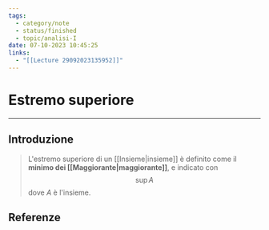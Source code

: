 ```yaml
---
tags:
  - category/note
  - status/finished
  - topic/analisi-I
date: 07-10-2023 10:45:25
links:
  - "[[Lecture 29092023135952]]"
---
```

# Estremo superiore
---
## Introduzione
> L'estremo superiore di un [[Insieme|insieme]] è definito come il **minimo dei [[Maggiorante|maggiorante]]**, e indicato con
> $$\sup A$$
> dove $A$ è l'insieme.

## Referenze